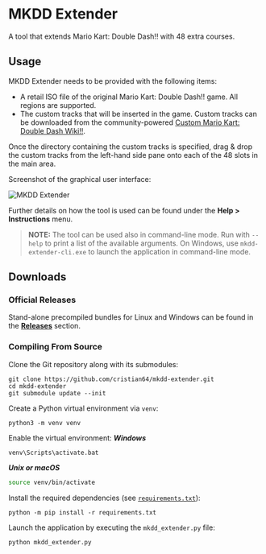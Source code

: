 # MKDD Extender

A tool that extends Mario Kart: Double Dash!! with 48 extra courses.

## Usage

MKDD Extender needs to be provided with the following items:

- A retail ISO file of the original Mario Kart: Double Dash!! game. All regions are supported.
- The custom tracks that will be inserted in the game. Custom tracks can be downloaded from the
  community-powered [Custom Mario Kart: Double Dash Wiki!!](https://mkdd.miraheze.org).

Once the directory containing the custom tracks is specified, drag & drop the custom tracks from
the left-hand side pane onto each of the 48 slots in the main area.

Screenshot of the graphical user interface:

![MKDD Extender](https://user-images.githubusercontent.com/1853278/178599784-8b3c92c4-46bc-4794-9742-1ef4ae35455b.png)

Further details on how the tool is used can be found under the **Help > Instructions** menu.

> **NOTE:** The tool can be used also in command-line mode. Run with `--help` to print a list of the
available arguments. On Windows, use `mkdd-extender-cli.exe` to launch the application in
command-line mode.

## Downloads

### Official Releases

Stand-alone precompiled bundles for Linux and Windows can be found in the
[**Releases**](https://github.com/cristian64/mkdd-extender/releases) section.

### Compiling From Source

Clone the Git repository along with its submodules:
```shell
git clone https://github.com/cristian64/mkdd-extender.git
cd mkdd-extender
git submodule update --init
```

Create a Python virtual environment via `venv`:
```shell
python3 -m venv venv
```

Enable the virtual environment:
_**Windows**_
```batch
venv\Scripts\activate.bat
```

_**Unix or macOS**_
```bash
source venv/bin/activate
```

Install the required dependencies (see [`requirements.txt`](requirements.txt)):
```shell
python -m pip install -r requirements.txt
```

Launch the application by executing the `mkdd_extender.py` file:
```shell
python mkdd_extender.py
```
